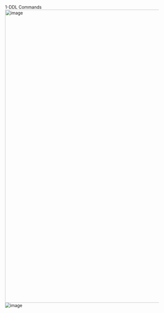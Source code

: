 1-DDL Commands
<img width="956" alt="image" src="https://github.com/user-attachments/assets/c743a344-191f-45e4-b035-06c3ed141274" />
![image](https://github.com/user-attachments/assets/fcfb1a84-9053-44ae-a668-7e5163aadd1e)

